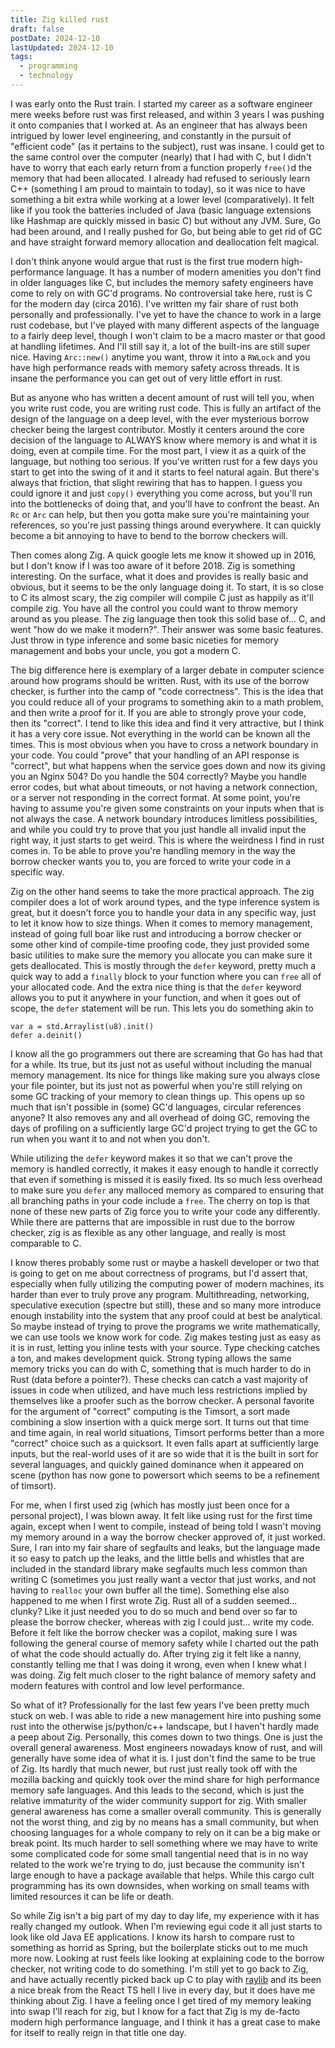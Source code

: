 ```yaml
---
title: Zig killed rust
draft: false
postDate: 2024-12-10
lastUpdated: 2024-12-10
tags:
  - programming
  - technology
---
```

I was early onto the Rust train. I started my career as a software engineer mere weeks before rust was first released, and within 3 years I was pushing it onto companies that I worked at. As an engineer that has always been intrigued by lower level engineering, and constantly in the pursuit of "efficient code" (as it pertains to the subject), rust was insane. I could get to the same control over the computer (nearly) that I had with C, but I didn't have to worry that each early return from a function properly `free()`d the memory that had been allocated. I already had refused to seriously learn C++ (something I am proud to maintain to today), so it was nice to have something a bit extra while working at a lower level (comparatively). It felt like if you took the batteries included of Java (basic language extensions like Hashmap are quickly missed in basic C) but without any JVM. Sure, Go had been around, and I really pushed for Go, but being able to get rid of GC and have straight forward memory allocation and deallocation felt magical. 

I don't think anyone would argue that rust is the first true modern high-performance language. It has a number of modern amenities you don't find in older languages like C, but includes the memory safety engineers have come to rely on with GC'd programs. No controversial take here, rust is C for the modern day (circa 2016). I've written my fair share of rust both personally and professionally. I've yet to have the chance to work in a large rust codebase, but I've played with many different aspects of the language to a fairly deep level, though I won't claim to be a macro master or that good at handling lifetimes. And I'll still say it, a lot of the built-ins are still super nice. Having `Arc::new()` anytime you want, throw it into a `RWLock` and you have high performance reads with memory safety across threads. It is insane the performance you can get out of very little effort in rust. 

But as anyone who has written a decent amount of rust will tell you, when you write rust code, you are writing rust code. This is fully an artifact of the design of the language on a deep level, with the ever mysterious borrow checker being the largest contributor. Mostly it centers around the core decision of the language to ALWAYS know where memory is and what it is doing, even at compile time. For the most part, I view it as a quirk of the language, but nothing too serious. If you've written rust for a few days you start to get into the swing of it and it starts to feel natural again. But there's always that friction, that slight rewiring that has to happen. I guess you could ignore it and just `copy()` everything you come across, but you'll run into the bottlenecks of doing that, and you'll have to confront the beast. An `Rc` or `Arc` can help, but then you gotta make sure you're maintaining your references, so you're just passing things around everywhere. It can quickly become a bit annoying to have to bend to the borrow checkers will.

Then comes along Zig. A quick google lets me know it showed up in 2016, but I don't know if I was too aware of it before 2018. Zig is something interesting. On the surface, what it does and provides is really basic and obvious, but it seems to be the only language doing it. To start, it is so close to C its almost scary, the zig compiler will compile C just as happily as it'll compile zig. You have all the control you could want to throw memory around as you please. The zig language then took this solid base of... C, and went "how do we make it modern?". Their answer was some basic features. Just throw in type inference and some basic niceties for memory management and bobs your uncle, you got a modern C. 

The big difference here is exemplary of a larger debate in computer science around how programs should be written. Rust, with its use of the borrow checker, is further into the camp of "code correctness". This is the idea that you could reduce all of your programs to something akin to a math problem, and then write a proof for it. If you are able to strongly prove your code, then its "correct". I tend to like this idea and find it very attractive, but I think it has a very core issue. Not everything in the world can be known all the times. This is most obvious when you have to cross a network boundary in your code. You could "prove" that your handling of an API response is "correct", but what happens when the service goes down and now its giving you an Nginx 504? Do you handle the 504 correctly? Maybe you handle error codes, but what about timeouts, or not having a network connection, or a server not responding in the correct format. At some point, you're having to assume you're given some constraints on your inputs when that is not always the case. A network boundary introduces limitless possibilities, and while you could try to prove that you just handle all invalid input the right way, it just starts to get weird. This is where the weirdness I find in rust comes in. To be able to prove you're handling memory in the way the borrow checker wants you to, you are forced to write your code in a specific way. 

Zig on the other hand seems to take the more practical approach. The zig compiler does a lot of work around types, and the type inference system is great, but it doesn't force you to handle your data in any specific way, just to let it know how to size things. When it comes to memory management, instead of going full boar like rust and introducing a borrow checker or some other kind of compile-time proofing code, they just provided some basic utilities to make sure the memory you allocate you can make sure it gets deallocated. This is mostly through the `defer` keyword, pretty much a quick way to add a `finally` block to your function where you can `free` all of your allocated code. And the extra nice thing is that the `defer` keyword allows you to put it anywhere in your function, and when it goes out of scope, the `defer` statement will be run. This lets you do something akin to 

```zig
var a = std.Arraylist(u8).init()
defer a.deinit()
```

I know all the go programmers out there are screaming that Go has had that for a while. Its true, but its just not as useful without including the manual memory management. Its nice for things like making sure you always close your file pointer, but its just not as powerful when you're still relying on some GC tracking of your memory to clean things up. This opens up so much that isn't possible in (some) GC'd languages, circular references anyone? It also removes any and all overhead of doing GC, removing the days of profiling on a sufficiently large GC'd project trying to get the GC to run when you want it to and not when you don't. 

While utilizing the `defer` keyword makes it so that we can't prove the memory is handled correctly, it makes it easy enough to handle it correctly that even if something is missed it is easily fixed. Its so much less overhead to make sure you `defer` any malloced memory as compared to ensuring that all branching paths in your code include a `free`. The cherry on top is that none of these new parts of Zig force you to write your code any differently. While there are patterns that are impossible in rust due to the borrow checker, zig is as flexible as any other language, and really is most comparable to C.

I know theres probably some rust or maybe a haskell developer or two that is going to get on me about correctness of programs, but I'd assert that, especially when fully utilizing the computing power of modern machines, its harder than ever to truly prove any program. Multithreading, networking, speculative execution (spectre but still), these and so many more introduce enough instability into the system that any proof could at best be analytical. So maybe instead of trying to prove the programs we write mathematically, we can use tools we know work for code. Zig makes testing just as easy as it is in rust, letting you inline tests with your source. Type checking catches a ton, and makes development quick. Strong typing allows the same memory tricks you can do with C, something that is much harder to do in Rust (data before a pointer?). These checks can catch a vast majority of issues in code when utilized, and have much less restrictions implied by themselves like a proofer such as the borrow checker. A personal favorite for the argument of "correct" computing is the Timsort, a sort made combining a slow insertion with a quick merge sort. It turns out that time and time again, in real world situations, Timsort performs better than a more "correct" choice such as a quicksort. It even falls apart at sufficiently large inputs, but the real-world uses of it are so wide that it is the built in sort for several languages, and quickly gained dominance when it appeared on scene (python has now gone to powersort which seems to be a refinement of timsort).

For me, when I first used zig (which has mostly just been once for a personal project), I was blown away. It felt like using rust for the first time again, except when I went to compile, instead of being told I wasn't moving my memory around in a way the borrow checker approved of, it just worked. Sure, I ran into my fair share of segfaults and leaks, but the language made it so easy to patch up the leaks, and the little bells and whistles that are included in the standard library make segfaults much less common than writing C (sometimes you just really want a vector that just works, and not having to `realloc` your own buffer all the time). Something else also happened to me when I first wrote Zig. Rust all of a sudden seemed... clunky? Like it just needed you to do so much and bend over so far to please the borrow checker, whereas with zig I could just... write my code. Before it felt like the borrow checker was a copilot, making sure I was following the general course of memory safety while I charted out the path of what the code should actually do. After trying zig it felt like a nanny, constantly telling me that I was doing it wrong, even when I knew what I was doing. Zig felt much closer to the right balance of memory safety and modern features with control and low level performance.

So what of it? Professionally for the last few years I've been pretty much stuck on web. I was able to ride a new management hire into pushing some rust into the otherwise js/python/c++ landscape, but I haven't hardly made a peep about Zig. Personally, this comes down to two things. One is just the overall general awareness. Most engineers nowadays know of rust, and will generally have some idea of what it is. I just don't find the same to be true of Zig. Its hardly that much newer, but rust just really took off with the mozilla backing and quickly took over the mind share for high performance memory safe languages. And this leads to the second, which is just the relative immaturity of the wider community support for zig. With smaller general awareness has come a smaller overall community. This is generally not the worst thing, and zig by no means has a small community, but when choosing languages for a whole company to rely on it can be a big make or break point. Its much harder to sell something where we may have to write some complicated code for some small tangential need that is in no way related to the work we're trying to do, just because the community isn't large enough to have a package available that helps. While this cargo cult programming has its own downsides, when working on small teams with limited resources it can be life or death. 

So while Zig isn't a big part of my day to day life, my experience with it has really changed my outlook. When I'm reviewing egui code it all just starts to look like old Java EE applications. I know its harsh to compare rust to something as horrid as Spring, but the boilerplate sticks out to me much more now. Looking at rust feels like looking at explaining code to the borrow checker, not writing code to do something. I'm still yet to go back to Zig, and have actually recently picked back up C to play with [raylib](https://www.raylib.com/) and its been a nice break from the React TS hell I live in every day, but it does have me thinking about Zig. I have a feeling once I get tired of my memory leaking into swap I'll reach for zig, but I know for a fact that Zig is my de-facto modern high performance language, and I think it has a great case to make for itself to really reign in that title one day. 